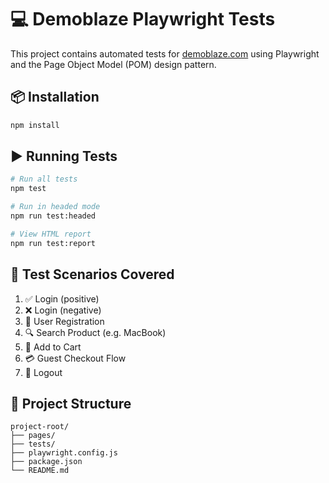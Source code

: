 # 💻 Demoblaze Playwright Tests

This project contains automated tests for [demoblaze.com](https://www.demoblaze.com) using Playwright and the Page Object Model (POM) design pattern.

## 📦 Installation
```bash
npm install
```

## ▶️ Running Tests
```bash
# Run all tests
npm test

# Run in headed mode
npm run test:headed

# View HTML report
npm run test:report
```

## 🧪 Test Scenarios Covered
1. ✅ Login (positive)
2. ❌ Login (negative)
3. 📝 User Registration
4. 🔍 Search Product (e.g. MacBook)
5. 🛒 Add to Cart
6. 💳 Guest Checkout Flow
7. 🚪 Logout

## 📂 Project Structure
```
project-root/
├── pages/
├── tests/
├── playwright.config.js
├── package.json
└── README.md
```
